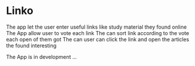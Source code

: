 # Linko

The app let the user enter useful links like study material they found online 
The App allow user to vote each link 
The can sort link according to the vote each open of them got
The can user can click the link and open the articles the found interesting


The App is in development ...
